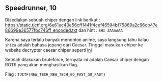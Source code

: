 ## Speedrunner, 10 ##

Disediakan sebuah chiper dengan link berikut :
https://static.tjctf.org/6e61ec43e56cff1441f4cef46594bf75869a2c66cb47e86699e36577fbc746ff_encoded.txt
dan hint :
`SHI ZAAAAAA`

Karena saya terlalu banyak menonton anime, saya langsung tahu kalau `shiza` adalah bahasa jepang dari Caesar.
Tinggal masukan chiper ke website decrypter caesar chiper seperti [ini](https://www.dcode.fr/caesar-cipher)

Setelah dilakukan bruteforce, ternyata ini adalah Caesar chiper dengan ROT9 yang akan menghasilkan flag.


Flag : `TJCTF{NEW_TECH_NEW_TECH_GO_FAST_GO_FAST}`
